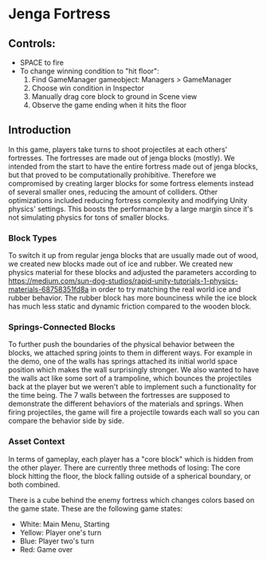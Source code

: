 # Jenga Fortress

## Controls: ##
* SPACE to fire
* To change winning condition to "hit floor":
    1. Find GameManager gameobject: Managers > GameManager
    2. Choose win condition in Inspector
    3. Manually drag core block to ground in Scene view 
    4. Observe the game ending when it hits the floor
## Introduction ##
In this game, players take turns to shoot projectiles at each others' fortresses. The fortresses are made out of jenga blocks (mostly). We intended from
the start to have the entire fortress made out of jenga blocks, but that proved to be computationally prohibitive. Therefore we compromised by creating larger blocks for some fortress elements instead of several smaller ones, reducing the amount of colliders. Other optimizations included reducing fortress complexity and modifying Unity physics' settings. This boosts the performance by a large margin since it's not simulating physics for tons of smaller blocks. 

### Block Types ###
To switch it up from regular jenga blocks that are usually made out of wood, we created new blocks made out of ice and rubber. We created new physics material for these blocks and adjusted the parameters according to https://medium.com/sun-dog-studios/rapid-unity-tutorials-1-physics-materials-68758351fd8a in order to try matching the real world ice and rubber behavior. The rubber block has more bounciness while the ice block has much less static and dynamic friction compared to the wooden block. 

### Springs-Connected Blocks ###

To further push the boundaries of the physical behavior between the blocks, we attached spring joints to them in different ways. For example in the demo, one of the walls has springs attached its initial world space position which makes the wall surprisingly stronger. We also wanted to have the walls act like some sort of a trampoline, which bounces the projectiles back at the player but we weren't able to implement such a functionality for the time being. The 7 walls between the fortresses are supposed to demonstrate the different behaviors of the materials and springs. When firing projectiles, the game will fire a projectile towards each wall so you can compare the behavior side by side. 

### Asset Context ###
In terms of gameplay, each player has a "core block" which is hidden from the other player. 
There are currently three methods of losing: The core block hitting the floor, the block falling outside of a spherical boundary, or both combined. 

There is a cube behind the enemy fortress which changes colors based on the game state. These are the following game states:

* White: Main Menu, Starting
* Yellow: Player one's turn 
* Blue: Player two's turn
* Red: Game over

##